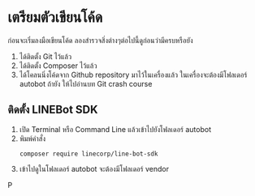 # เตรียมตัวเขียนโค้ด

ก่อนจะเริ่มลงมือเขียนโค้ด ลองสำรวจสิ่งต่างๆต่อไปนี้ดูก่อนว่ามีครบหรือยัง

1. ได้ติดตั้ง Git ไว้แล้ว
2. ได้ติดตั้ง Composer ไว้แล้ว
3. ได้โคลนนิ่งโค้ดจาก Github repository มาไว้ในเครื่องแล้ว ในเครื่องจะต้องมีโฟลเดอร์ autobot ถ้ายัง ให้ไปอ่านบท Git crash course

## ติดตั้ง LINEBot SDK

1. เปิด Terminal หรือ Command Line แล้วเข้าไปยังโฟลเดอร์ autobot
2. พิมพ์คำสั่ง 
   ```
   composer require linecorp/line-bot-sdk
   ```
3. เข้าไปดูในโฟลเดอร์ autobot จะต้องมีโฟลเดอร์ vendor





P





